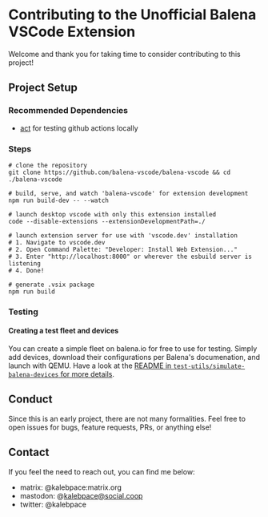 # Contributing to the Unofficial Balena VSCode Extension

Welcome and thank you for taking time to consider contributing to this project! 

## Project Setup

### Recommended Dependencies
 - [act](https://github.com/nektos/act) for testing github actions locally
 
### Steps 
```shell
# clone the repository
git clone https://github.com/balena-vscode/balena-vscode && cd ./balena-vscode

# build, serve, and watch 'balena-vscode' for extension development
npm run build-dev -- --watch

# launch desktop vscode with only this extension installed
code --disable-extensions --extensionDevelopmentPath=./

# launch extension server for use with 'vscode.dev' installation
# 1. Navigate to vscode.dev
# 2. Open Command Palette: "Developer: Install Web Extension..."
# 3. Enter "http://localhost:8000" or wherever the esbuild server is listening
# 4. Done!

# generate .vsix package
npm run build
```

### Testing
#### Creating a test fleet and devices
You can create a simple fleet on balena.io for free to use for testing. Simply add devices, download their configurations per Balena's documenation, and launch with QEMU. 
Have a look at the [README in `test-utils/simulate-balena-devices` for more details](./test-util/simulate-balena-devices/README.md).

## Conduct
Since this is an early project, there are not many formalities. Feel free to open issues for bugs, feature requests, PRs, or anything else! 

## Contact
If you feel the need to reach out, you can find me below:
 - matrix: @kalebpace:matrix.org
 - mastodon: @kalebpace@social.coop
 - twitter: @kalebpace